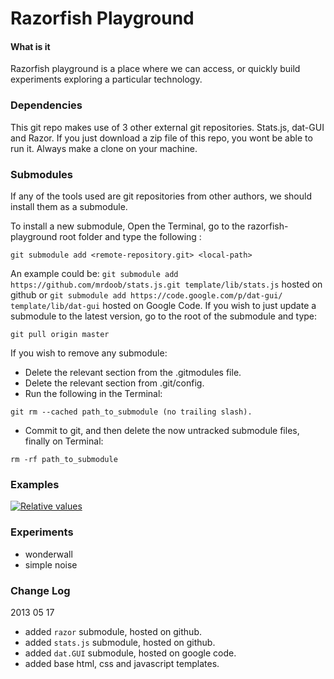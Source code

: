 Razorfish Playground
========

#### What is it ####

Razorfish playground is a place where we can access, or quickly build experiments exploring a particular technology.

### Dependencies ###

This git repo makes use of 3 other external git repositories. Stats.js, dat-GUI and Razor. If you just download a zip file of this repo, you wont be able to run it. Always make a clone on your machine.

### Submodules ###

If any of the tools used are git repositories from other authors, we should install them as a submodule.

To install a new submodule, Open the Terminal, go to the razorfish-playground root folder and type the following :
```
git submodule add <remote-repository.git> <local-path>
```
An example could be: `git submodule add https://github.com/mrdoob/stats.js.git template/lib/stats.js` hosted on github or `git submodule add https://code.google.com/p/dat-gui/  template/lib/dat-gui` hosted on Google Code.
If you wish to just update a submodule to the latest version, go to the root of the submodule and type:
```
git pull origin master
```
If you wish to remove any submodule:
* Delete the relevant section from the .gitmodules file.
* Delete the relevant section from .git/config.
* Run the following in the Terminal:

```
git rm --cached path_to_submodule (no trailing slash).
```
* Commit to git, and then delete the now untracked submodule files, finally on Terminal:
```
rm -rf path_to_submodule
```

### Examples ###
[![Relative values](http://sole.github.com/tween.js/assets/examples/09_relative.png)](http://andrevenancio.github.com/razorfish-playground/wonderwall/wonderwall.html)

### Experiments ###
* wonderwall
* simple noise

### Change Log ###

2013 05 17
* added `razor` submodule, hosted on github.
* added `stats.js` submodule, hosted on github.
* added `dat.GUI` submodule, hosted on google code.
* added base html, css and javascript templates.
